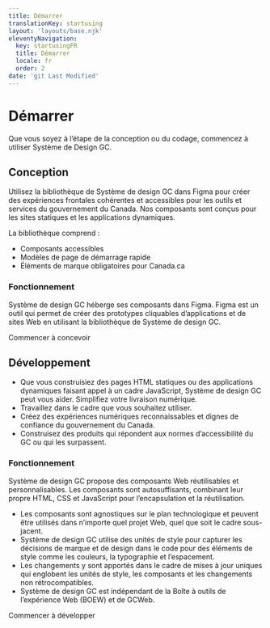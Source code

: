 ```yaml
---
title: Démarrer
translationKey: startusing
layout: 'layouts/base.njk'
eleventyNavigation:
  key: startusingFR
  title: Démarrer
  locale: fr
  order: 2
date: 'git Last Modified'
---
```


# Démarrer

Que vous soyez à l’étape de la conception ou du codage, commencez à utiliser Système de Design GC.

<gcds-grid class="mb-300" tag="ul" columns="1fr" columns-tablet="1fr 1fr" columns-desktop="1fr 1fr">
  <gcds-card
    card-title="Conception"
    href="#conception"
    description="Apprenez à concevoir des expériences du GC cohérentes en utilisant la bibliothèque d’éléments de conception dans Figma."
    img-src="/images/common/start-using/banner-design.svg"
    img-alt=""
    role="listitem"
  /></gcds-card>
  <gcds-card
    card-title="Développement"
    href="#developpement"
    description="Apprenez à prototyper et à développer des expériences accessibles du GC en code."
    img-src="/images/common/start-using/banner-develop.svg"
    img-alt=""
    role="listitem"
  ></gcds-card>
</gcds-grid>

## Conception

Utilisez la bibliothèque de Système de design GC dans Figma pour créer des expériences frontales cohérentes et accessibles pour les outils et services du gouvernement du Canada. Nos composants sont conçus pour les sites statiques et les applications dynamiques.

La bibliothèque comprend :

- Composants accessibles
- Modèles de page de démarrage rapide
- Éléments de marque obligatoires pour Canada.ca

### Fonctionnement

Système de design GC héberge ses composants dans Figma. Figma est un outil qui permet de créer des prototypes cliquables d’applications et de sites Web en utilisant la bibliothèque de Système de design GC.

<gcds-button button-role="secondary" type="link" href="{{ links.startUsingDesign }}">
  Commencer à concevoir
</gcds-button>

## Développement

- Que vous construisiez des pages HTML statiques ou des applications dynamiques faisant appel à un cadre JavaScript, Système de design GC peut vous aider. Simplifiez votre livraison numérique.
- Travaillez dans le cadre que vous souhaitez utiliser.
- Créez des expériences numériques reconnaissables et dignes de confiance du gouvernement du Canada.
- Construisez des produits qui <gcds-link href="{{links.accessibility}}">répondent aux normes d’accessibilité du GC ou qui les surpassent</gcds-link>.

### Fonctionnement

Système de design GC propose des composants Web réutilisables et personnalisables. Les composants sont autosuffisants, combinant leur propre HTML, CSS et JavaScript pour l’encapsulation et la réutilisation.

- Les composants sont agnostiques sur le plan technologique et peuvent être utilisés dans n’importe quel projet Web, quel que soit le cadre sous-jacent.
- Système de design GC utilise des <gcds-link href="{{links.designTokens}}">unités de style</gcds-link> pour capturer les décisions de marque et de design dans le code pour des éléments de style comme les couleurs, la typographie et l’espacement.
- Les changements y sont apportés dans le cadre de mises à jour uniques qui englobent les unités de style, les composants et les changements non rétrocompatibles.
- Système de design GC est indépendant de la Boîte à outils de l’expérience Web (BOEW) et de GCWeb.

<gcds-button button-role="secondary" type="link" href="{{ links.startUsingDevelop }}">
  Commencer à développer
</gcds-button>
